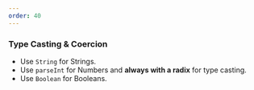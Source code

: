```yaml
---
order: 40
---
```


### Type Casting & Coercion

* Use `String` for Strings.
* Use `parseInt` for Numbers and **always with a radix** for type casting.
* Use `Boolean` for Booleans.